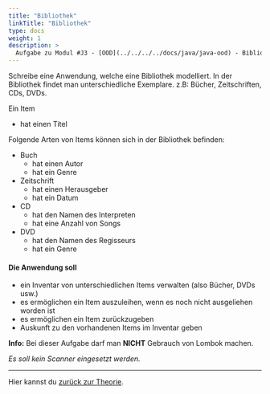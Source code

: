 ```yaml
---
title: "Bibliothek"
linkTitle: "Bibliothek"
type: docs
weight: 1
description: >
  Aufgabe zu Modul #J3 - [OOD](../../../../docs/java/java-ood) - Bibliothek
---
```


Schreibe eine Anwendung, welche eine Bibliothek modelliert.
In der Bibliothek findet man unterschiedliche Exemplare. z.B: Bücher, Zeitschriften, CDs, DVDs.

Ein Item

- hat einen Titel

Folgende Arten von Items können sich in der Bibliothek befinden:

- Buch
  - hat einen Autor
  - hat ein Genre
- Zeitschrift
  - hat einen Herausgeber
  - hat ein Datum
- CD
  - hat den Namen des Interpreten
  - hat eine Anzahl von Songs
- DVD
  - hat den Namen des Regisseurs
  - hat ein Genre

#### Die Anwendung soll

- ein Inventar von unterschiedlichen Items verwalten (also Bücher, DVDs usw.)
- es ermöglichen ein Item auszuleihen, wenn es noch nicht ausgeliehen worden ist
- es ermöglichen ein Item zurückzugeben
- Auskunft zu den vorhandenen Items im Inventar geben

**Info:** Bei dieser Aufgabe darf man **NICHT** Gebrauch von Lombok machen.

_Es soll kein Scanner eingesetzt werden._

---

Hier kannst du [zurück zur Theorie](../../../../docs/java/java-ood).
